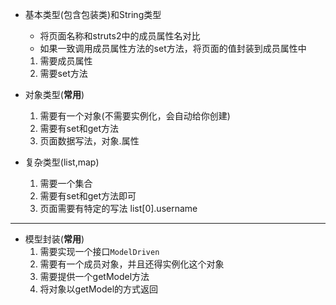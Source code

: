 - 基本类型(包含包装类)和String类型
  - 将页面名称和struts2中的成员属性名对比
  - 如果一致调用成员属性方法的set方法，将页面的值封装到成员属性中
  1. 需要成员属性
  2. 需要set方法


- 对象类型(**常用**)
  1. 需要有一个对象(不需要实例化，会自动给你创建)
  2. 需要有set和get方法
  3. 页面数据写法，对象.属性


- 复杂类型(list,map)
  1. 需要一个集合
  2. 需要有set和get方法即可
  3. 页面需要有特定的写法 list[0].username


---

- 模型封装(**常用**)
  1. 需要实现一个接口`ModelDriven`
  2. 需要有一个成员对象，并且还得实例化这个对象
  3. 需要提供一个getModel方法
  4. 将对象以getModel的方式返回
